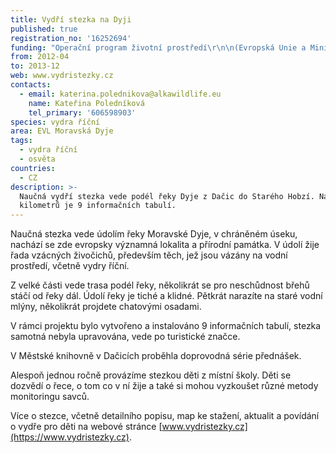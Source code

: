 ```yaml
---
title: Vydří stezka na Dyji
published: true
registration_no: '16252694'
funding: "Operační program životní prostředí\r\n\n(Evropská Unie a Ministerstvo životního prostředí České republiky)\r\n\n\r\n\n![](/media/banner-opzp_erdf_cmyk.jpg)\n\nPodporováno z Evropského fondu pro regionální rozvoj"
from: 2012-04
to: 2013-12
web: www.vydristezky.cz
contacts:
  - email: katerina.polednikova@alkawildlife.eu
    name: Kateřina Poledníková
    tel_primary: '606598903'
species: vydra říční
area: EVL Moravská Dyje
tags:
  - vydra říční
  - osvěta
countries:
  - CZ
description: >-
  Naučná vydří stezka vede podél řeky Dyje z Dačic do Starého Hobzí. Na trase 10
  kilometrů je 9 informačních tabulí.
---
```

 Naučná stezka vede údolím řeky Moravské Dyje, v chráněném úseku, nachází se zde evropsky významná lokalita a přírodní památka. V údolí žije řada vzácných živočichů, především těch, jež jsou vázány na vodní prostředí, včetně vydry říční.

Z velké části vede trasa podél řeky, několikrát se pro neschůdnost břehů stáčí od řeky dál. Údolí řeky je tiché a klidné. Pětkrát narazíte na staré vodní mlýny, několikrát projdete chatovými osadami.

V rámci projektu bylo vytvořeno a instalováno 9 informačních tabulí, stezka samotná nebyla upravována, vede po turistické značce. 

V Městské knihovně v Dačicích proběhla doprovodná série přednášek.

Alespoň jednou ročně provázíme stezkou děti z místní školy. Děti se dozvědí o řece, o tom co v ní žije a také si mohou vyzkoušet různé metody monitoringu savců. 

Více o stezce, včetně detailního popisu, map ke stažení, aktualit a povídání o vydře pro děti na webové stránce [www.vydristezky.cz](https://www.vydristezky.cz).
